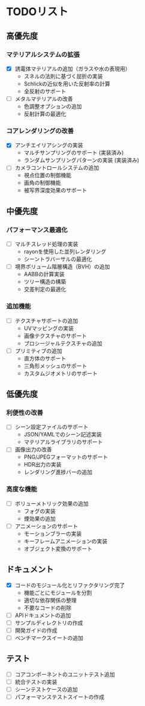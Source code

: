 # TODOリスト

## 高優先度

### マテリアルシステムの拡張
- [x] 誘電体マテリアルの追加（ガラスや水の表現用）
  - スネルの法則に基づく屈折の実装
  - Schlickの近似を用いた反射率の計算
  - 全反射のサポート
- [ ] メタルマテリアルの改善
  - 色調整オプションの追加
  - 反射計算の最適化

### コアレンダリングの改善
- [x] アンチエイリアシングの実装
  - マルチサンプリングのサポート (実装済み)
  - ランダムサンプリングパターンの実装 (実装済み)
- [ ] カメラコントロールシステムの追加
  - 視点位置の制御機能
  - 画角の制御機能
  - 被写界深度効果のサポート

## 中優先度

### パフォーマンス最適化
- [ ] マルチスレッド処理の実装
  - rayonを使用した並列レンダリング
  - シーントラバーサルの最適化
- [ ] 境界ボリューム階層構造（BVH）の追加
  - AABBの計算実装
  - ツリー構造の構築
  - 交差判定の最適化

### 追加機能
- [ ] テクスチャサポートの追加
  - UVマッピングの実装
  - 画像テクスチャのサポート
  - プロシージャルテクスチャの追加
- [ ] プリミティブの追加
  - 直方体のサポート
  - 三角形メッシュのサポート
  - カスタムジオメトリのサポート

## 低優先度

### 利便性の改善
- [ ] シーン設定ファイルのサポート
  - JSON/YAMLでのシーン記述実装
  - マテリアルライブラリのサポート
- [ ] 画像出力の改善
  - PNG/JPEGフォーマットのサポート
  - HDR出力の実装
  - レンダリング進捗バーの追加

### 高度な機能
- [ ] ボリューメトリック効果の追加
  - フォグの実装
  - 煙効果の追加
- [ ] アニメーションのサポート
  - モーションブラーの実装
  - キーフレームアニメーションの実装
  - オブジェクト変換のサポート

## ドキュメント
- [x] コードのモジュール化とリファクタリング完了
  - 機能ごとにモジュールを分割
  - 適切な依存関係の整理
  - 不要なコードの削除
- [ ] APIドキュメントの追加
- [ ] サンプルディレクトリの作成
- [ ] 開発ガイドの作成
- [ ] ベンチマークスイートの追加

## テスト
- [ ] コアコンポーネントのユニットテスト追加
- [ ] 統合テストの実装
- [ ] シーンテストケースの追加
- [ ] パフォーマンステストスイートの作成
